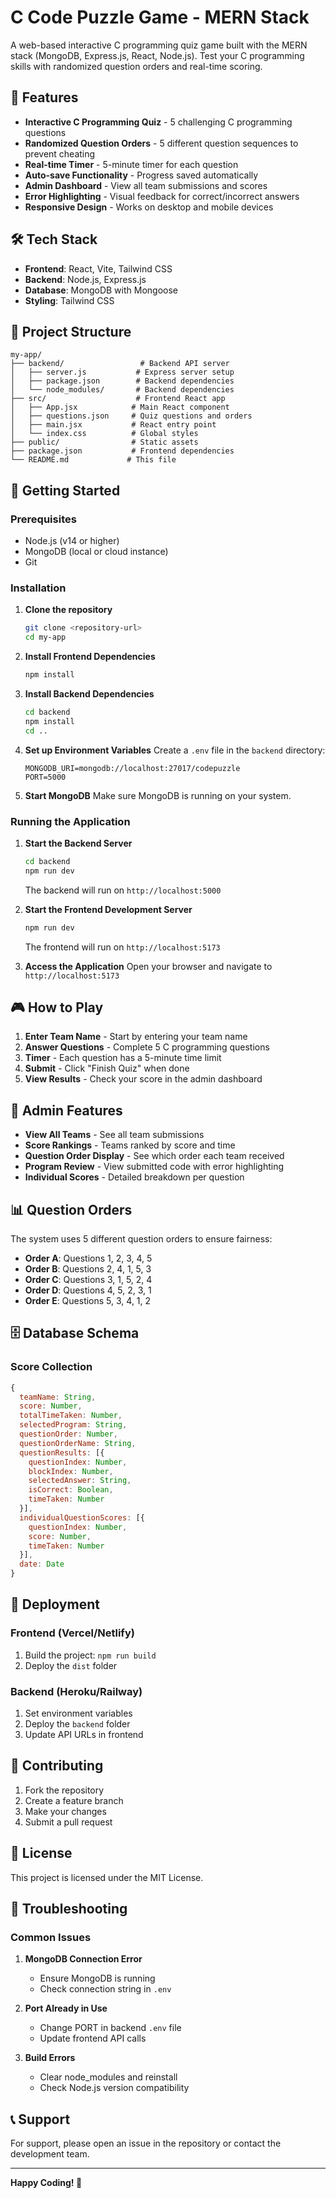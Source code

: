 # C Code Puzzle Game - MERN Stack

A web-based interactive C programming quiz game built with the MERN stack (MongoDB, Express.js, React, Node.js). Test your C programming skills with randomized question orders and real-time scoring.

## 🚀 Features

- **Interactive C Programming Quiz** - 5 challenging C programming questions
- **Randomized Question Orders** - 5 different question sequences to prevent cheating
- **Real-time Timer** - 5-minute timer for each question
- **Auto-save Functionality** - Progress saved automatically
- **Admin Dashboard** - View all team submissions and scores
- **Error Highlighting** - Visual feedback for correct/incorrect answers
- **Responsive Design** - Works on desktop and mobile devices

## 🛠️ Tech Stack

- **Frontend**: React, Vite, Tailwind CSS
- **Backend**: Node.js, Express.js
- **Database**: MongoDB with Mongoose
- **Styling**: Tailwind CSS

## 📁 Project Structure

```
my-app/
├── backend/                 # Backend API server
│   ├── server.js           # Express server setup
│   ├── package.json        # Backend dependencies
│   └── node_modules/       # Backend dependencies
├── src/                    # Frontend React app
│   ├── App.jsx            # Main React component
│   ├── questions.json     # Quiz questions and orders
│   ├── main.jsx           # React entry point
│   └── index.css          # Global styles
├── public/                # Static assets
├── package.json           # Frontend dependencies
└── README.md             # This file
```

## 🚀 Getting Started

### Prerequisites

- Node.js (v14 or higher)
- MongoDB (local or cloud instance)
- Git

### Installation

1. **Clone the repository**
   ```bash
   git clone <repository-url>
   cd my-app
   ```

2. **Install Frontend Dependencies**
   ```bash
   npm install
   ```

3. **Install Backend Dependencies**
   ```bash
   cd backend
   npm install
   cd ..
   ```

4. **Set up Environment Variables**
   Create a `.env` file in the `backend` directory:
   ```env
   MONGODB_URI=mongodb://localhost:27017/codepuzzle
   PORT=5000
   ```

5. **Start MongoDB**
   Make sure MongoDB is running on your system.

### Running the Application

1. **Start the Backend Server**
   ```bash
   cd backend
   npm run dev
   ```
   The backend will run on `http://localhost:5000`

2. **Start the Frontend Development Server**
   ```bash
   npm run dev
   ```
   The frontend will run on `http://localhost:5173`

3. **Access the Application**
   Open your browser and navigate to `http://localhost:5173`

## 🎮 How to Play

1. **Enter Team Name** - Start by entering your team name
2. **Answer Questions** - Complete 5 C programming questions
3. **Timer** - Each question has a 5-minute time limit
4. **Submit** - Click "Finish Quiz" when done
5. **View Results** - Check your score in the admin dashboard

## 🔧 Admin Features

- **View All Teams** - See all team submissions
- **Score Rankings** - Teams ranked by score and time
- **Question Order Display** - See which order each team received
- **Program Review** - View submitted code with error highlighting
- **Individual Scores** - Detailed breakdown per question

## 📊 Question Orders

The system uses 5 different question orders to ensure fairness:

- **Order A**: Questions 1, 2, 3, 4, 5
- **Order B**: Questions 2, 4, 1, 5, 3
- **Order C**: Questions 3, 1, 5, 2, 4
- **Order D**: Questions 4, 5, 2, 3, 1
- **Order E**: Questions 5, 3, 4, 1, 2

## 🗄️ Database Schema

### Score Collection
```javascript
{
  teamName: String,
  score: Number,
  totalTimeTaken: Number,
  selectedProgram: String,
  questionOrder: Number,
  questionOrderName: String,
  questionResults: [{
    questionIndex: Number,
    blockIndex: Number,
    selectedAnswer: String,
    isCorrect: Boolean,
    timeTaken: Number
  }],
  individualQuestionScores: [{
    questionIndex: Number,
    score: Number,
    timeTaken: Number
  }],
  date: Date
}
```

## 🚀 Deployment

### Frontend (Vercel/Netlify)
1. Build the project: `npm run build`
2. Deploy the `dist` folder

### Backend (Heroku/Railway)
1. Set environment variables
2. Deploy the `backend` folder
3. Update API URLs in frontend

## 🤝 Contributing

1. Fork the repository
2. Create a feature branch
3. Make your changes
4. Submit a pull request

## 📝 License

This project is licensed under the MIT License.

## 🐛 Troubleshooting

### Common Issues

1. **MongoDB Connection Error**
   - Ensure MongoDB is running
   - Check connection string in `.env`

2. **Port Already in Use**
   - Change PORT in backend `.env` file
   - Update frontend API calls

3. **Build Errors**
   - Clear node_modules and reinstall
   - Check Node.js version compatibility

## 📞 Support

For support, please open an issue in the repository or contact the development team.

---

**Happy Coding! 🎉**

